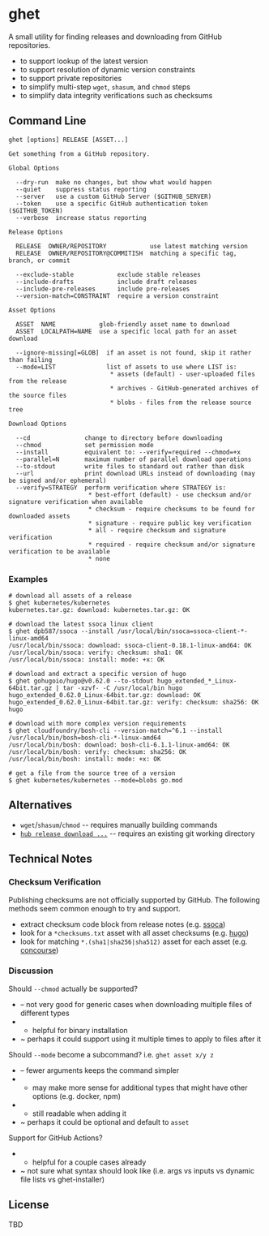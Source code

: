 # ghet

A small utility for finding releases and downloading from GitHub repositories.

 * to support lookup of the latest version
 * to support resolution of dynamic version constraints
 * to support private repositories
 * to simplify multi-step `wget`, `shasum`, and `chmod` steps
 * to simplify data integrity verifications such as checksums

## Command Line

```
ghet [options] RELEASE [ASSET...]

Get something from a GitHub repository.

Global Options

  --dry-run  make no changes, but show what would happen
  --quiet    suppress status reporting
  --server   use a custom GitHub Server ($GITHUB_SERVER)
  --token    use a specific GitHub authentication token ($GITHUB_TOKEN)
  --verbose  increase status reporting

Release Options

  RELEASE  OWNER/REPOSITORY            use latest matching version
  RELEASE  OWNER/REPOSITORY@COMMITISH  matching a specific tag, branch, or commit

  --exclude-stable            exclude stable releases
  --include-drafts            include draft releases
  --include-pre-releases      include pre-releases
  --version-match=CONSTRAINT  require a version constraint

Asset Options

  ASSET  NAME            glob-friendly asset name to download
  ASSET  LOCALPATH=NAME  use a specific local path for an asset download

  --ignore-missing[=GLOB]  if an asset is not found, skip it rather than failing
  --mode=LIST              list of assets to use where LIST is:
                            * assets (default) - user-uploaded files from the release
                            * archives - GitHub-generated archives of the source files
                            * blobs - files from the release source tree

Download Options

  --cd               change to directory before downloading
  --chmod            set permission mode
  --install          equivalent to: --verify=required --chmod=+x
  --parallel=N       maximum number of parallel download operations
  --to-stdout        write files to standard out rather than disk
  --url              print download URLs instead of downloading (may be signed and/or ephemeral)
  --verify=STRATEGY  perform verification where STRATEGY is:
                      * best-effort (default) - use checksum and/or signature verification when available
                      * checksum - require checksums to be found for downloaded assets
                      * signature - require public key verification
                      * all - require checksum and signature verification
                      * required - require checksum and/or signature verification to be available
                      * none
```

### Examples

```
# download all assets of a release
$ ghet kubernetes/kubernetes
kubernetes.tar.gz: download: kubernetes.tar.gz: OK

# download the latest ssoca linux client
$ ghet dpb587/ssoca --install /usr/local/bin/ssoca=ssoca-client-*-linux-amd64
/usr/local/bin/ssoca: download: ssoca-client-0.18.1-linux-amd64: OK
/usr/local/bin/ssoca: verify: checksum: sha1: OK
/usr/local/bin/ssoca: install: mode: +x: OK

# download and extract a specific version of hugo
$ ghet gohugoio/hugo@v0.62.0 --to-stdout hugo_extended_*_Linux-64bit.tar.gz | tar -xzvf- -C /usr/local/bin hugo
hugo_extended_0.62.0_Linux-64bit.tar.gz: download: OK
hugo_extended_0.62.0_Linux-64bit.tar.gz: verify: checksum: sha256: OK
hugo

# download with more complex version requirements
$ ghet cloudfoundry/bosh-cli --version-match=^6.1 --install /usr/local/bin/bosh=bosh-cli-*-linux-amd64
/usr/local/bin/bosh: download: bosh-cli-6.1.1-linux-amd64: OK
/usr/local/bin/bosh: verify: checksum: sha256: OK
/usr/local/bin/bosh: install: mode: +x: OK

# get a file from the source tree of a version
$ ghet kubernetes/kubernetes --mode=blobs go.mod
```

## Alternatives

 * `wget`/`shasum`/`chmod` -- requires manually building commands
 * [`hub release download ...`](https://github.com/github/hub/blob/3344f0cec5672ed262ec65e5efa4d91e4a6b26db/commands/release.go#L24) -- requires an existing git working directory

## Technical Notes

### Checksum Verification

Publishing checksums are not officially supported by GitHub. The following methods seem common enough to try and support.

 * extract checksum code block from release notes (e.g. [ssoca](https://github.com/dpb587/ssoca/releases/tag/v0.18.1))
 * look for a `*checksums.txt` asset with all asset checksums (e.g. [hugo](https://github.com/gohugoio/hugo/releases/tag/v0.62.0))
 * look for matching `*.(sha1|sha256|sha512)` asset for each asset (e.g. [concourse](https://github.com/concourse/concourse/releases/tag/v5.5.7))

### Discussion

Should `--chmod` actually be supported?

 * – not very good for generic cases when downloading multiple files of different types
 * + helpful for binary installation
 * ~ perhaps it could support using it multiple times to apply to files after it

Should `--mode` become a subcommand? i.e. `ghet asset x/y z`

 * – fewer arguments keeps the command simpler
 * + may make more sense for additional types that might have other options (e.g. docker, npm)
 * + still readable when adding it
 * ~ perhaps it could be optional and default to `asset`

Support for GitHub Actions?

 * + helpful for a couple cases already
 * ~ not sure what syntax should look like (i.e. args vs inputs vs dynamic file lists vs ghet-installer)

## License

TBD
